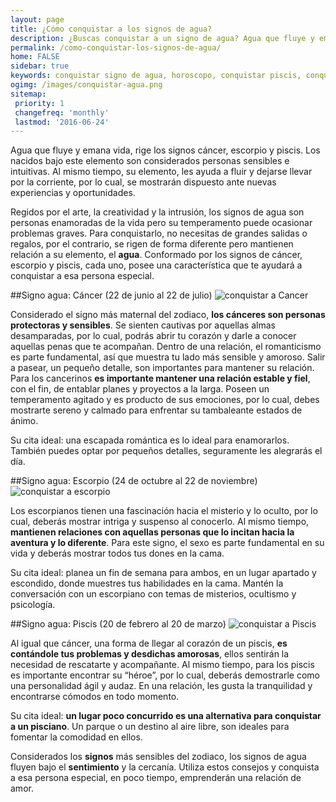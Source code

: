 ```yaml
---
layout: page
title: ¿Cómo conquistar a los signos de agua?
description: ¿Buscas conquistar a un signo de agua? Agua que fluye y emana vida, descubre como conquistar a un cancer, Escorpio o Piscis. Los nacidos bajo este elemento son considerados personas sensibles e intuitivas.
permalink: /como-conquistar-los-signos-de-agua/
home: FALSE
sidebar: true
keywords: conquistar signo de agua, horoscopo, conquistar piscis, conquistar escorpio, conquistar cancer, amor, como conquistar un signo, zodiaco
ogimg: /images/conquistar-agua.png
sitemap:
 priority: 1
 changefreq: 'monthly'
 lastmod: '2016-06-24'
---
```


Agua que fluye y emana vida, rige los signos cáncer, escorpio y piscis. Los nacidos bajo este elemento son considerados personas sensibles e intuitivas. Al mismo tiempo, su elemento, les ayuda a fluir y dejarse llevar por la corriente, por lo cual, se mostrarán dispuesto ante nuevas experiencias y oportunidades.

Regidos por el arte, la creatividad y la intrusión, los signos de agua son personas enamoradas de la vida pero su temperamento puede ocasionar problemas graves. Para conquistarlo, no necesitas de grandes salidas o regalos, por el contrario, se rigen de forma diferente pero mantienen relación a su elemento, el **agua**.  Conformado por los signos de cáncer, escorpio y piscis, cada uno, posee una característica que te ayudará a conquistar a esa persona especial. 

##Signo agua: Cáncer (22 de junio al 22 de julio)
![conquistar a Cancer](http://horoscopo-del-dia.com/images/cancer.png "Como conquistar a Cancer")

Considerado el signo más maternal del zodiaco, **los cánceres son personas protectoras y sensibles**. Se sienten cautivas por aquellas almas desamparadas, por lo cual, podrás abrir tu corazón y darle a conocer aquellas penas que te acompañan. Dentro de una relación, el romanticismo es parte fundamental, así que muestra tu lado más sensible y amoroso. Salir a pasear, un pequeño detalle, son importantes para mantener su relación. Para los cancerinos **es importante mantener una relación estable y fiel**, con el fin, de entablar planes y proyectos a la larga. Poseen un temperamento agitado y es producto de sus emociones, por lo cual, debes mostrarte sereno y calmado para enfrentar su tambaleante estados de ánimo. 

Su cita ideal: una escapada romántica es lo ideal para enamorarlos. También puedes optar por pequeños detalles, seguramente les alegrarás el día.

##Signo agua: Escorpio (24 de octubre al 22 de noviembre)
![conquistar a escorpio](http://horoscopo-del-dia.com/images/escorpio.png "Como conquistar a Escorpio")

Los escorpianos tienen una fascinación hacia el misterio y lo oculto, por lo cual, deberás mostrar intriga y suspenso al conocerlo. Al mismo tiempo, **mantienen relaciones con aquellas personas que lo incitan hacia la aventura y lo diferente**. Para este signo, el sexo es parte fundamental en su vida y deberás mostrar todos tus dones en la cama. 

Su cita ideal: planea un fin de semana para ambos, en un lugar apartado y escondido, donde muestres tus habilidades en la cama. Mantén la conversación con un escorpiano con temas de misterios, ocultismo y psicología. 

##Signo agua: Piscis (20 de febrero al 20 de marzo)
![conquistar a Piscis](http://horoscopo-del-dia.com/images/piscis.png "Como conquistar a Piscis")

Al igual que cáncer, una forma de llegar al corazón de un piscis, **es contándole tus problemas y desdichas amorosas**, ellos sentirán la necesidad de rescatarte y acompañante. Al mismo tiempo, para los piscis es importante encontrar su “héroe”, por lo cual, deberás demostrarle como una personalidad ágil y audaz. En una relación, les gusta la tranquilidad y encontrarse cómodos en todo momento. 

Su cita ideal: **un lugar poco concurrido es una alternativa para conquistar a un pisciano**. Un parque o un destino al aire libre, son ideales para fomentar la comodidad en ellos. 

Considerados los **signos** más sensibles del zodiaco, los signos de agua fluyen bajo el **sentimiento** y la cercanía. Utiliza estos consejos y conquista a esa persona especial, en poco tiempo, emprenderán una relación de amor. 
